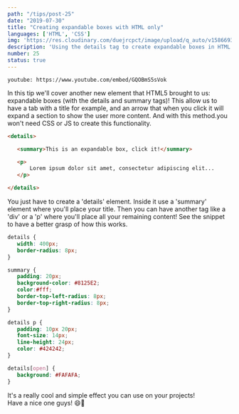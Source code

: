 ```yaml
---
path: "/tips/post-25"
date: "2019-07-30"
title: "Creating expandable boxes with HTML only"
languages: ['HTML', 'CSS']
img: 'https://res.cloudinary.com/duejrcpct/image/upload/q_auto/v1586693325/tips/25-1_ckpyyu.png'
description: 'Using the details tag to create expandable boxes in HTML'
number: 25
status: true
---
```


`youtube: https://www.youtube.com/embed/GQOBmS5sVok`

In this tip we'll cover another new element that HTML5 brought to us: expandable boxes (with the details and summary tags)!
This allow us to have a tab with a title for example, and an arrow that when you click it will expand a section to show the user more content. And with this method.you won't need CSS or JS to create this functionality.

 ```html
<details>

    <summary>This is an expandable box, click it!</summary>

    <p>
        Lorem ipsum dolor sit amet, consectetur adipiscing elit...
    </p>

</details>
 ```

You just have to create a 'details' element. Inside it use a 'summary' element where you'll place your title. Then you can have another tag like a 'div' or a 'p' where you'll place all your remaining content! See the snippet to have a better grasp of how this works.

 ```css
details {
    width: 400px;
    border-radius: 8px;
}

summary {
    padding: 20px;
    background-color: #8125E2;
    color:#fff;
    border-top-left-radius: 8px;
    border-top-right-radius: 8px;
}

details p {
    padding: 10px 20px;
    font-size: 14px;
    line-height: 24px;
    color: #424242;
}

details[open] {
    background: #FAFAFA;
}
 ```  
It's a really cool and simple effect you can use on your projects!  
Have a nice one guys! 😄👊